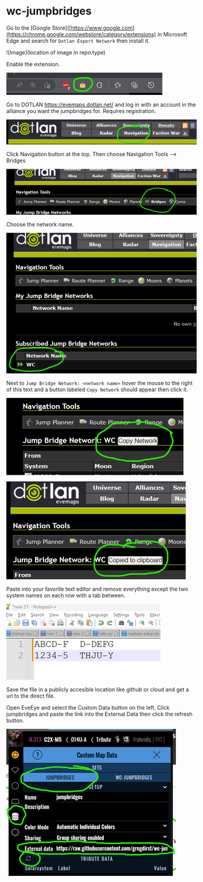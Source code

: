 # wc-jumpbridges

Go to the [Google Store]([https://www.google.com](https://chrome.google.com/webstore/category/extensions) in Microsoft Edge and search for `Dotlan Export Network` then install it.

![Image](location of image in repo.type)

Enable the extension.

![Extention Button](images/Screenshot%20-%20extension%20button.png)

Go to DOTLAN https://evemaps.dotlan.net/ and log in with an account in the alliance you want the jumpbridges for. Requires registration.

![Home Page](images/Screenshot%20-%20navigation.png)

Click Navigation button at the top. Then choose Navigation Tools --> Bridges

![Bridges](images/Screenshot%20-%20bridges.png)

Choose the network name.

![Network Name](images/Screenshot%20-%20network%20name.png)

Next to `Jump Bridge Network: <network name>` hover the mouse to the right of this text and a button labeled `Copy Network` should appear then click it.

![Hover for the button](images/Screenshot%20-%20hover.png)

![Copied to clipboard](images/Screenshot%20-%20copied%20to%20clipboard.png)

Paste into your favorite text editor and remove everything except the two system names on each row with a tab between.

![Data Format Example](images/Screenshot%20-%20data%20format%20example.png)

Save the file in a publicly accesible location like github or cloud and get a url to the direct file.

Open EveEye and select the Custom Data button on the left. Click jumpbridges and paste the link into the External Data then click the refresh button.

![EveEye](images/Screenshot%20-%20eve%20eye.png)

